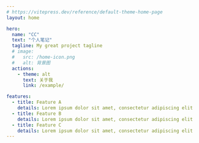 ```yaml
---
# https://vitepress.dev/reference/default-theme-home-page
layout: home

hero:
  name: "CC"
  text: "个人笔记"
  tagline: My great project tagline
  # image: 
  #   src: /home-icon.png
  #   alt: 背景图
  actions:
    - theme: alt
      text: 关于我
      link: /example/

features:
  - title: Feature A
    details: Lorem ipsum dolor sit amet, consectetur adipiscing elit
  - title: Feature B
    details: Lorem ipsum dolor sit amet, consectetur adipiscing elit
  - title: Feature C
    details: Lorem ipsum dolor sit amet, consectetur adipiscing elit
---
```


